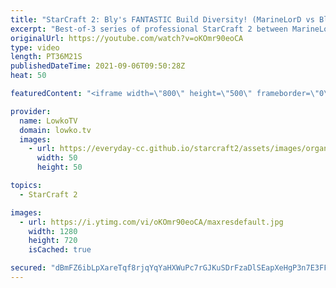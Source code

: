 ```yaml
---
title: "StarCraft 2: Bly's FANTASTIC Build Diversity! (MarineLorD vs Bly)"
excerpt: "Best-of-3 series of professional StarCraft 2 between MarineLorD and Bly. In this series Bly decides to show the same opener a few times, which hugely different followups.  Bly on Twitter: https://twitter.com/blyonfire MarineLorD on Twitter: https://twitter.com/marinelordsc2  Support my work on Patreon:"
originalUrl: https://youtube.com/watch?v=oKOmr90eoCA
type: video
length: PT36M21S
publishedDateTime: 2021-09-06T09:50:28Z
heat: 50

featuredContent: "<iframe width=\"800\" height=\"500\" frameborder=\"0\" src=\"https://www.youtube.com/embed/oKOmr90eoCA\" allow=\"accelerometer; autoplay; encrypted-media; gyroscope; picture-in-picture\" allowfullscreen></iframe>"

provider:
  name: LowkoTV
  domain: lowko.tv
  images:
    - url: https://everyday-cc.github.io/starcraft2/assets/images/organizations/lowko.tv-50x50.jpg
      width: 50
      height: 50

topics:
  - StarCraft 2

images:
  - url: https://i.ytimg.com/vi/oKOmr90eoCA/maxresdefault.jpg
    width: 1280
    height: 720
    isCached: true

secured: "dBmFZ6ibLpXareTqf8rjqYqYaHXWuPc7rGJKuSDrFzaDlSEapXeHgP3n7E3FFdLpcR6ib4Hi8WjyBXvoiBHB17g/n5gPIJ0w+7Q6gHqftyObQT3MwFHag7TpAa+3soUXKbFtQdFYNsu2iF9d3jH8j5YmALPOm2OZ68EM/BBWZ/ozhgTJBJNSqSm3NKpsOgBoTvLHu/FcWkb8JvGoZuX8M8zqeTJG8Rie6ScIW3gypoXDeUR4y0Hh/g8Xdtp7VH3IumNLbpQbP3r5HzG3HWZpLh9odG5P9irpDQktc9ryhHCbpBEpK1+AsoYoyolYsTsA4+BV8M+cBWVm2xnUPKf4YpYkdPfSXkyd2zK/8DL2exlrZt8bYsM/F0c6RHQJcS9MI9JFAI4a9GnIFkLDaWSdSeGQywucEcZoRUzsf9/vBW0=;bywNFo9SudfPtagL7d9wHQ=="
---
```


